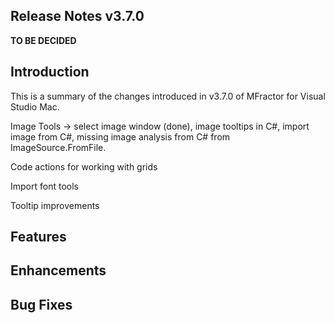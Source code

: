 ## Release Notes v3.7.0

**TO BE DECIDED**

## Introduction

This is a summary of the changes introduced in v3.7.0 of MFractor for Visual Studio Mac.

Image Tools -> select image window (done), image tooltips in C#, import image from C#, missing image analysis from C# from ImageSource.FromFile.

Code actions for working with grids

Import font tools

Tooltip improvements

## Features

## Enhancements

## Bug Fixes
